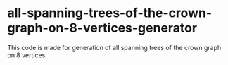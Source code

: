 # all-spanning-trees-of-the-crown-graph-on-8-vertices-generator
This code is made for generation of all spanning trees of the crown graph on 8 vertices.
